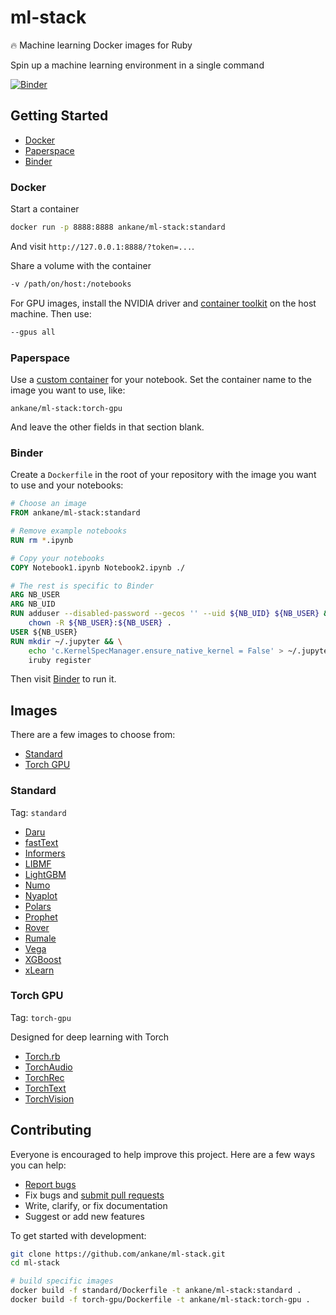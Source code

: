 # ml-stack

:fire: Machine learning Docker images for Ruby

Spin up a machine learning environment in a single command

[![Binder](https://mybinder.org/badge_logo.svg)](https://mybinder.org/v2/gh/ankane/ml-stack/master)

## Getting Started

- [Docker](#docker)
- [Paperspace](#paperspace)
- [Binder](#binder)

### Docker

Start a container

```sh
docker run -p 8888:8888 ankane/ml-stack:standard
```

And visit `http://127.0.0.1:8888/?token=...`.

Share a volume with the container

```sh
-v /path/on/host:/notebooks
```

For GPU images, install the NVIDIA driver and [container toolkit](https://github.com/NVIDIA/nvidia-docker) on the host machine. Then use:

```sh
--gpus all
```

### Paperspace

Use a [custom container](https://docs.paperspace.com/gradient/notebooks/notebook-containers) for your notebook. Set the container name to the image you want to use, like:

```text
ankane/ml-stack:torch-gpu
```

And leave the other fields in that section blank.

### Binder

Create a `Dockerfile` in the root of your repository with the image you want to use and your notebooks:

```Dockerfile
# Choose an image
FROM ankane/ml-stack:standard

# Remove example notebooks
RUN rm *.ipynb

# Copy your notebooks
COPY Notebook1.ipynb Notebook2.ipynb ./

# The rest is specific to Binder
ARG NB_USER
ARG NB_UID
RUN adduser --disabled-password --gecos '' --uid ${NB_UID} ${NB_USER} && \
    chown -R ${NB_USER}:${NB_USER} .
USER ${NB_USER}
RUN mkdir ~/.jupyter && \
    echo 'c.KernelSpecManager.ensure_native_kernel = False' > ~/.jupyter/jupyter_notebook_config.py && \
    iruby register
```

Then visit [Binder](https://mybinder.org) to run it.

## Images

There are a few images to choose from:

- [Standard](#standard)
- [Torch GPU](#torch-gpu)

### Standard

Tag: `standard`

- [Daru](https://github.com/SciRuby/daru)
- [fastText](https://github.com/ankane/fastText-ruby)
- [Informers](https://github.com/ankane/informers)
- [LIBMF](https://github.com/ankane/libmf-ruby)
- [LightGBM](https://github.com/ankane/lightgbm-ruby)
- [Numo](https://github.com/ruby-numo/numo-narray)
- [Nyaplot](https://github.com/domitry/nyaplot)
- [Polars](https://github.com/ankane/ruby-polars)
- [Prophet](https://github.com/ankane/prophet-ruby)
- [Rover](https://github.com/ankane/rover)
- [Rumale](https://github.com/yoshoku/rumale)
- [Vega](https://github.com/ankane/vega-ruby)
- [XGBoost](https://github.com/ankane/xgboost-ruby)
- [xLearn](https://github.com/ankane/xlearn-ruby)

### Torch GPU

Tag: `torch-gpu`

Designed for deep learning with Torch

- [Torch.rb](https://github.com/ankane/torch.rb)
- [TorchAudio](https://github.com/ankane/torchaudio-ruby)
- [TorchRec](https://github.com/ankane/torchrec-ruby)
- [TorchText](https://github.com/ankane/torchtext-ruby)
- [TorchVision](https://github.com/ankane/torchvision-ruby)

## Contributing

Everyone is encouraged to help improve this project. Here are a few ways you can help:

- [Report bugs](https://github.com/ankane/ml-stack/issues)
- Fix bugs and [submit pull requests](https://github.com/ankane/ml-stack/pulls)
- Write, clarify, or fix documentation
- Suggest or add new features

To get started with development:

```sh
git clone https://github.com/ankane/ml-stack.git
cd ml-stack

# build specific images
docker build -f standard/Dockerfile -t ankane/ml-stack:standard .
docker build -f torch-gpu/Dockerfile -t ankane/ml-stack:torch-gpu .
```
